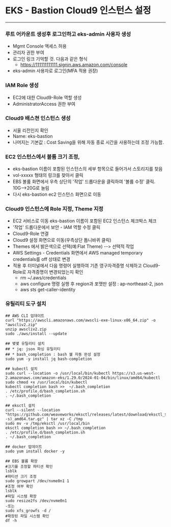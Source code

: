 # EKS - Bastion Cloud9 인스턴스 설정
------------------------
### 루트 어카운트 생성후 로그인하고 eks-admin 사용자 생성
- Mgmt Console 액세스 허용
- 관리자 권한 부여
- 로그인 링크 기억할 것. 다음과 같은 형식
  * https://111111111111.signin.aws.amazon.com/console
- eks-admin 사용자로 로그인(MFA 적용 권장)

### IAM Role 생성
- EC2에 대한 Cloud9-Role 역할 생성
- AdministratorAccess 권한 부여

### Cloud9 배스쳔 인스턴스 생성
- 서울 리전인지 확인
- Name: eks-bastion
- 나머지는 기본값 : Cost Saving을 위해 자동 종료 시간을 사용하는데 조정 가능함.

### EC2 인스턴스에서 볼륨 크기 조정, 
- eks-bastion 이름이 포함된 인스턴스의 세부 항목으로 들어가서 스토리지를 찾음
- vol-xxxxx 형태의 링크를 찾아서 클릭
- EBS 볼륨 화면에서 우측 상단의 '작업' 드롭다운을 클릭하여 '볼륨 수정' 클릭. 10G-->20G로 늘림
- 다시 eks-bastion ec2 인스턴스 화면으로 이동

### Cloud9 인스턴스에 Role 지정, Theme 지정
- EC2 서비스로 이동 eks-bastion 이름이 포함된 EC2 인스턴스 체크박스 체크
- '작업' 드롭다운에서 보안 - IAM 역할 수정 클릭
- Cloud9-Role 연결
- Cloud9 설정 화면으로 이동(우측상단 톱니바퀴 클릭)
- Themes 에서 밝은색으로 선택(예:Flat Theme) --> 선택적 작업
- AWS Settings - Credentials 화면에서 AWS managed temporary credentials를 off 상태로 변경
- 적용 후 터미널에서 다음 명령어 실행하여 기존 영구자격증명 삭제하고 Cloud9-Role로 자격증명이 변경되었는지 확인
  * rm ~/.aws/credentials
  * aws configure 명령 실행 후 region과 포맷만 설정 : ap-northeast-2, json
  * aws sts get-caller-identity 

### 유틸리티 도구 설치
~~~
## AWS CLI 업데이트
curl "https://awscli.amazonaws.com/awscli-exe-linux-x86_64.zip" -o "awscliv2.zip"
unzip awscliv2.zip
sudo ./aws/install --update

## 몇몇 유틸리티 설치
## * jq: json 파싱 유틸리티
## * bash_completion : bash 쉘 자동 완성 설정
sudo yum -y install jq bash-completion 

## kubectl 설치
sudo curl --location -o /usr/local/bin/kubectl https://s3.us-west-2.amazonaws.com/amazon-eks/1.29.0/2024-01-04/bin/linux/amd64/kubectl
sudo chmod +x /usr/local/bin/kubectl
kubectl completion bash >>  ~/.bash_completion
. /etc/profile.d/bash_completion.sh
. ~/.bash_completion
  
## eksctl 설치
curl --silent --location "https://github.com/weaveworks/eksctl/releases/latest/download/eksctl_$(uname -s)_amd64.tar.gz" | tar xz -C /tmp
sudo mv -v /tmp/eksctl /usr/local/bin
eksctl completion bash >> ~/.bash_completion
. /etc/profile.d/bash_completion.sh
. ~/.bash_completion

## docker 업데이트
sudo yum install docker -y

## EBS 볼륨 확장
#크기를 조정할 파티션 확인
lsblk
#파티션 크기 조정
sudo growpart /dev/nvme0n1 1
#조정 여부 확인
lsblk
#파일 시스템 확장
sudo resize2fs /dev/nvme0n1
-또는
sudo xfs_growfs -d /
#확장된 파일 시스템 확인
df -h
~~~
